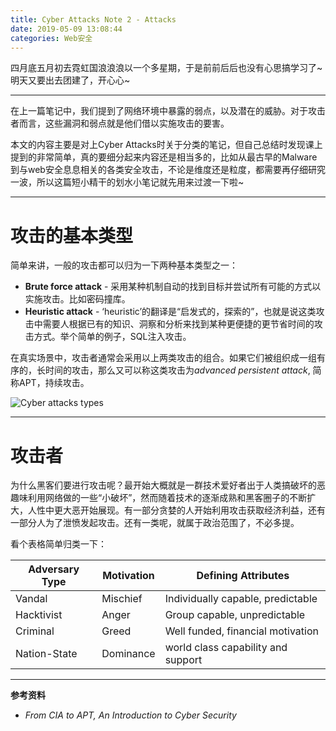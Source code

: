```yaml
---
title: Cyber Attacks Note 2 - Attacks
date: 2019-05-09 13:08:44
categories: Web安全
---
```


四月底五月初去霓虹国浪浪浪以一个多星期，于是前前后后也没有心思搞学习了~明天又要出去团建了，开心心~

---

在上一篇笔记中，我们提到了网络环境中暴露的弱点，以及潜在的威胁。对于攻击者而言，这些漏洞和弱点就是他们借以实施攻击的要害。

本文的内容主要是对上Cyber Attacks时关于分类的笔记，但自己总结时发现课上提到的非常简单，真的要细分起来内容还是相当多的，比如从最古早的Malware到与web安全息息相关的各类安全攻击，不论是维度还是粒度，都需要再仔细研究一波，所以这篇短小精干的划水小笔记就先用来过渡一下啦~
<!--more-->

---
# 攻击的基本类型
简单来讲，一般的攻击都可以归为一下两种基本类型之一：

* **Brute force attack** - 采用某种机制自动的找到目标并尝试所有可能的方式以实施攻击。比如密码撞库。
* **Heuristic attack** - ‘heuristic’的翻译是“启发式的，探索的”，也就是说这类攻击中需要人根据已有的知识、洞察和分析来找到某种更便捷的更节省时间的攻击方式。举个简单的例子，SQL注入攻击。

在真实场景中，攻击者通常会采用以上两类攻击的组合。如果它们被组织成一组有序的，长时间的攻击，那么又可以称这类攻击为*advanced persistent attack*, 简称APT，持续攻击。

![Cyber attacks types][1]

---
# 攻击者
为什么黑客们要进行攻击呢？最开始大概就是一群技术爱好者出于人类搞破坏的恶趣味利用网络做的一些“小破坏”，然而随着技术的逐渐成熟和黑客圈子的不断扩大，人性中更大恶开始展现。有一部分贪婪的人开始利用攻击获取经济利益，还有一部分人为了泄愤发起攻击。还有一类呢，就属于政治范围了，不必多提。

看个表格简单归类一下：

|Adversary Type|Motivation|Defining Attributes|
|---|---|---|
|Vandal|Mischief|Individually capable, predictable|
|Hacktivist|Anger|Group capable, unpredictable|
|Criminal|Greed|Well funded, financial motivation|
|Nation-State|Dominance|world class capability and support|

---

**参考资料**
* *From CIA to APT, An Introduction to Cyber Security*

  [1]: http://static.zybuluo.com/JaneL/1zk9ctvkk994q223wyzr8yxo/Cyber%20attacks%20types.png